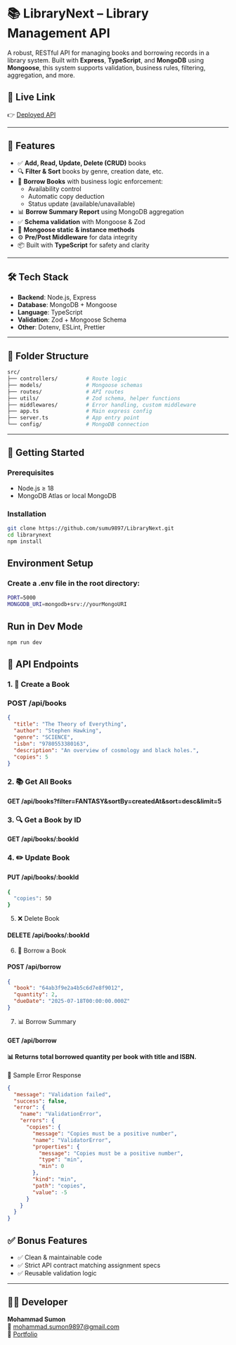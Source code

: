 # 📚 LibraryNext – Library Management API

A robust, RESTful API for managing books and borrowing records in a library system. Built with **Express**, **TypeScript**, and **MongoDB** using **Mongoose**, this system supports validation, business rules, filtering, aggregation, and more.

## 🔗 Live Link

👉 [Deployed API](https://library-nest.vercel.app/)

<!-- ## 📹 Video Overview

🎥 [Watch on YouTube](https://your-video-link.com) -->

---

## 📑 Features

- ✅ **Add, Read, Update, Delete (CRUD)** books
- 🔍 **Filter & Sort** books by genre, creation date, etc.
- 📖 **Borrow Books** with business logic enforcement:
  - Availability control
  - Automatic copy deduction
  - Status update (available/unavailable)
- 📊 **Borrow Summary Report** using MongoDB aggregation
- ✅ **Schema validation** with Mongoose & Zod
- 🧠 **Mongoose static & instance methods**
- ⚙️ **Pre/Post Middleware** for data integrity
- 📦 Built with **TypeScript** for safety and clarity

---

## 🛠️ Tech Stack

- **Backend**: Node.js, Express
- **Database**: MongoDB + Mongoose
- **Language**: TypeScript
- **Validation**: Zod + Mongoose Schema
- **Other**: Dotenv, ESLint, Prettier

---

## 📁 Folder Structure

```bash
src/
├── controllers/         # Route logic  
├── models/              # Mongoose schemas  
├── routes/              # API routes  
├── utils/               # Zod schema, helper functions  
├── middlewares/         # Error handling, custom middleware  
├── app.ts               # Main express config  
├── server.ts            # App entry point  
└── config/              # MongoDB connection  
```

---

## 🚀 Getting Started

### Prerequisites

- Node.js ≥ 18
- MongoDB Atlas or local MongoDB

### Installation

```bash
git clone https://github.com/sumu9897/LibraryNext.git
cd librarynext
npm install
```

## Environment Setup

### Create a .env file in the root directory:

```bash
PORT=5000
MONGODB_URI=mongodb+srv://yourMongoURI
```
## Run in Dev Mode

```bash
npm run dev
```
## 📌 API Endpoints
### 1. 📘 Create a Book
### POST /api/books

```json 
{
  "title": "The Theory of Everything",
  "author": "Stephen Hawking",
  "genre": "SCIENCE",
  "isbn": "9780553380163",
  "description": "An overview of cosmology and black holes.",
  "copies": 5
}
```

### 2. 📚 Get All Books

#### GET /api/books?filter=FANTASY&sortBy=createdAt&sort=desc&limit=5

### 3. 🔍 Get a Book by ID

#### GET /api/books/:bookId

### 4. ✏️ Update Book

#### PUT /api/books/:bookId

```bash 
{
  "copies": 50
}
```
5. ❌ Delete Book

#### DELETE /api/books/:bookId

6. 📖 Borrow a Book

#### POST /api/borrow

```json
{
  "book": "64ab3f9e2a4b5c6d7e8f9012",
  "quantity": 2,
  "dueDate": "2025-07-18T00:00:00.000Z"
}
```
7. 📊 Borrow Summary

#### GET /api/borrow

#### 📊 Returns total borrowed quantity per book with title and ISBN.

🧪 Sample Error Response

```json
{
  "message": "Validation failed",
  "success": false,
  "error": {
    "name": "ValidationError",
    "errors": {
      "copies": {
        "message": "Copies must be a positive number",
        "name": "ValidatorError",
        "properties": {
          "message": "Copies must be a positive number",
          "type": "min",
          "min": 0
        },
        "kind": "min",
        "path": "copies",
        "value": -5
      }
    }
  }
}

```

## ✅ Bonus Features

- ✅ Clean & maintainable code  
- ✅ Strict API contract matching assignment specs  
- ✅ Reusable validation logic  


---

## 🧑‍💻 Developer

**Mohammad Sumon**  
📧 mohammad.sumon9897@gmail.com  
🔗 [Portfolio](https://mohammadsumon.netlify.app/)
